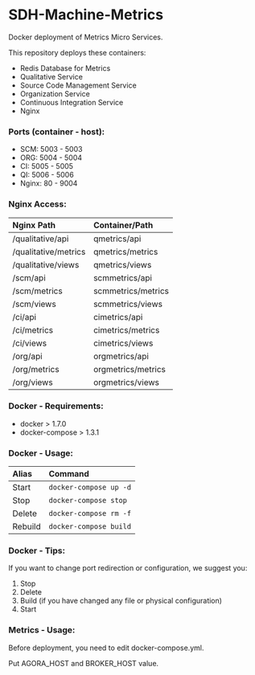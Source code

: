 # SDH-Machine-Metrics

Docker deployment of Metrics Micro Services.

This repository deploys these containers:
* Redis Database for Metrics
* Qualitative Service
* Source Code Management Service
* Organization Service
* Continuous Integration Service
* Nginx

### Ports (container - host):
* SCM: 5003 - 5003
* ORG: 5004 - 5004
* CI: 5005 - 5005
* QI: 5006 - 5006
* Nginx: 80 - 9004

### Nginx Access:
|Nginx Path|Container/Path|
|:---------|:----------|
|/qualitative/api|qmetrics/api|
|/qualitative/metrics|qmetrics/metrics|
|/qualitative/views|qmetrics/views|
|/scm/api|scmmetrics/api|
|/scm/metrics|scmmetrics/metrics|
|/scm/views|scmmetrics/views|
|/ci/api|cimetrics/api|
|/ci/metrics|cimetrics/metrics|
|/ci/views|cimetrics/views|
|/org/api|orgmetrics/api|
|/org/metrics|orgmetrics/metrics|
|/org/views|orgmetrics/views|

### Docker - Requirements:

* docker > 1.7.0
* docker-compose > 1.3.1

### Docker - Usage:

|Alias|Command|
|:---------|:----------|
|Start|```docker-compose up -d```|
|Stop|```docker-compose stop```|
|Delete|```docker-compose rm -f```|
|Rebuild|```docker-compose build```|

### Docker - Tips:

If you want to change port redirection or configuration, we suggest you:

1. Stop
2. Delete
3. Build (if you have changed any file or physical configuration)
4. Start

### Metrics - Usage:

Before deployment, you need to edit docker-compose.yml.

Put AGORA_HOST and BROKER_HOST value.

